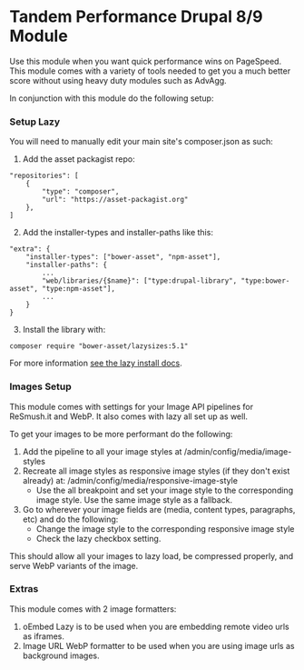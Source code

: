 # Tandem Performance Drupal 8/9 Module 

Use this module when you want quick performance wins on PageSpeed.  This module comes with a variety of tools needed to get you a much better score without using heavy duty modules such as AdvAgg.

In conjunction with this module do the following setup:

### Setup Lazy

You will need to manually edit your main site's composer.json as such:

1. Add the asset packagist repo:


```
"repositories": [
    {
        "type": "composer",
        "url": "https://asset-packagist.org"
    },
]
```


2. Add the installer-types and installer-paths like this:

```
"extra": {
    "installer-types": ["bower-asset", "npm-asset"],
    "installer-paths": {
        ...
        "web/libraries/{$name}": ["type:drupal-library", "type:bower-asset", "type:npm-asset"],
        ...
    }
}
```

3. Install the library with:


```
composer require "bower-asset/lazysizes:5.1"
```

For more information [see the lazy install docs](https://www.drupal.org/docs/8/modules/lazy-load/how-to-use-composer-to-install-lazy-load-module-and-its-dependency).

### Images Setup

This module comes with settings for your Image API pipelines for ReSmush.it and WebP.  It also comes with lazy all set up as well.

To get your images to be more performant do the following:

1. Add the pipeline to all your image styles at /admin/config/media/image-styles
2. Recreate all image styles as responsive image styles (if they don't exist already) at: /admin/config/media/responsive-image-style
	- Use the all breakpoint and set your image style to the corresponding image style.  Use the same image style as a fallback.
3. Go to wherever your image fields are (media, content types, paragraphs, etc) and do the following:
	- Change the image style to the corresponding responsive image style
	- Check the lazy checkbox setting.

This should allow all your images to lazy load, be compressed properly, and serve WebP variants of the image.

### Extras

This module comes with 2 image formatters:

1. oEmbed Lazy is to be used when you are embedding remote video urls as iframes.
2. Image URL WebP formatter to be used when you are using image urls as background images.  